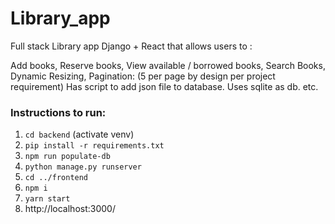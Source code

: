 # Library_app
Full stack Library app Django + React that allows users to :

Add books,
Reserve books,
View available / borrowed books,
Search Books,
Dynamic Resizing, 
Pagination: (5 per page by design per project requirement)
Has script to add json file to database. 
Uses sqlite as db. 
etc. 

### Instructions to run:

1. `cd backend` (activate venv)
2.  `pip install -r requirements.txt `
3. `npm run populate-db`
4. `python manage.py runserver`
5. `cd ../frontend`
6. `npm i`
7. `yarn start `
8. http://localhost:3000/






